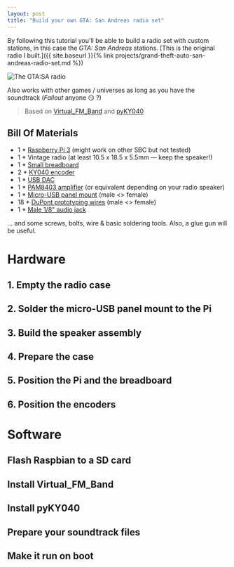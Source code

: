 ```yaml
---
layout: post
title: "Build your own GTA: San Andreas radio set"
---
```


By following this tutorial you'll be able to build a radio set with custom stations, in this case the *GTA: San Andreas* stations. [This is the original radio I built.]({{ site.baseurl }}{% link projects/grand-theft-auto-san-andreas-radio-set.md %})

![The GTA:SA radio](https://i.imgur.com/QhesgDH.jpg)

Also works with other games / universes as long as you have the soundtrack (*Fallout* anyone 😏 ?)

> Based on [Virtual_FM_Band](https://github.com/raphaelyancey/Virtual_FM_Band) and [pyKY040](https://github.com/raphaelyancey/pyKY040)

## Bill Of Materials

- 1 * [Raspberry Pi 3](https://rover.ebay.com/rover/1/709-53476-19255-0/1?icep_id=114&ipn=icep&toolid=20004&campid=5338343247&mpre=https%3A%2F%2Fwww.ebay.fr%2Fitm%2FRaspberry-Pi-3-Model-B-Plus-1-4GHz-Quad-Core-64Bit-1GB-RAM-2018-Model%2F261698200759%3Fhash%3Ditem3cee6da4b7%3Ag%3AvogAAOSwv2taw6rG) (might work on other SBC but not tested)
- 1 * Vintage radio (at least 10.5 x 18.5 x 5.5mm — keep the speaker!)
- 1 * [Small breadboard](https://rover.ebay.com/rover/1/711-53200-19255-0/1?icep_id=114&ipn=icep&toolid=20004&campid=5338343247&mpre=https%3A%2F%2Fwww.ebay.com%2Fitm%2FSYB-170-Mini-Breadboard-Colorful-Breadboard-Prototype-Board-Small-Plates-5pcs%2F153062633735%3Fhash%3Ditem23a33e7107%3Ag%3A1BQAAOSwe25bI3Q1)
- 2 * [KY040 encoder](https://rover.ebay.com/rover/1/711-53200-19255-0/1?icep_id=114&ipn=icep&toolid=20004&campid=5338343247&mpre=https%3A%2F%2Fwww.ebay.com%2Fitm%2F2pcs-KY-040-Rotary-Encoder-Module-for-Arduino-AVR-PIC-NEW%2F171906808593%3Fepid%3D755667868%26hash%3Ditem280671bb11%253Ag%253APH0AAOSwxYxUtnFB%26_sacat%3D0%26_nkw%3Dky040%26_from%3DR40%26rt%3Dnc%26_trksid%3Dp2047675.m570.l1313.TR11.TRC1.A0.H0.Xky040.TRS0)
- 1 * [USB DAC](https://rover.ebay.com/rover/1/709-53476-19255-0/1?icep_id=114&ipn=icep&toolid=20004&campid=5338343247&mpre=https%3A%2F%2Fwww.ebay.fr%2Fitm%2FAdaptater-USB-CARTE-SON-3D-5-1-AUDIO-MICRO-Virtuel-STEREO-EXTERNAL-PC-SOUND-CARD%2F153077145613%3Fhash%3Ditem23a41be00d%3Ag%3A3wUAAOSwK-ZbM1IE)
- 1 * [PAM8403 amplifier](https://rover.ebay.com/rover/1/711-53200-19255-0/1?icep_id=114&ipn=icep&toolid=20004&campid=5338343247&mpre=https%3A%2F%2Fwww.ebay.com%2Fitm%2F5PCS-Mini-Digital-Power-Amplifier-Board-PAM8403-Class-D-2-3W%2F171192554169%3Fhash%3Ditem27dbdf12b9%3Ag%3AAK8AAOSwA3dYbM4H) (or equivalent depending on your radio speaker)
- 1 * [Micro-USB panel mount](https://rover.ebay.com/rover/1/709-53476-19255-0/1?icep_id=114&ipn=icep&toolid=20004&campid=5338343247&mpre=https%3A%2F%2Fwww.ebay.fr%2Fitm%2FMicro-USB-2-0-Male-to-Female-connector-Adapter-Cable-30cm-With-Panel-Mount-Hole%2F391957934957%3Fhash%3Ditem5b4283736d%3Ag%3AQL0AAOSwPypaU6Lf) (male <> female)
- 18 * [DuPont prototyping wires](https://rover.ebay.com/rover/1/709-53476-19255-0/1?icep_id=114&ipn=icep&toolid=20004&campid=5338343247&mpre=https%3A%2F%2Fwww.ebay.fr%2Fitm%2F40-PCs-Dupont-Jumper-Wire-m-m-m-f-f-f-cable-pi-pic-pain-pour-Arduino%2F323094330106%3Fhash%3Ditem4b39ec3afa%3Am%3AmcoU4I8_C_nfzSke_wZCtRQ) (male <> female)
- 1 * [Male 1/8" audio jack](https://rover.ebay.com/rover/1/709-53476-19255-0/1?icep_id=114&ipn=icep&toolid=20004&campid=5338343247&mpre=https%3A%2F%2Fwww.ebay.fr%2Fitm%2F10pcs-3-5mm-1-8-Audio-Male-Plug-Jack-Adapter-Connector-DIY-Earphone-SpeakerFE%2F232857668261%3F_trkparms%3Daid%253D555018%2526algo%253DPL.SIM%2526ao%253D2%2526asc%253D20170831090034%2526meid%253D5943d94d2a2e4206a9ccd055a2548a98%2526pid%253D100005%2526rk%253D1%2526rkt%253D12%2526sd%253D122300324954%2526itm%253D232857668261%26_trksid%3Dp2047675.c100005.m1851)

... and some screws, bolts, wire & basic soldering tools. Also, a glue gun will be useful.

# Hardware
## 1. Empty the radio case
## 2. Solder the micro-USB panel mount to the Pi
## 3. Build the speaker assembly
## 4. Prepare the case
## 5. Position the Pi and the breadboard
## 6. Position the encoders

# Software
## Flash Raspbian to a SD card
## Install Virtual_FM_Band
## Install pyKY040
## Prepare your soundtrack files
## Make it run on boot